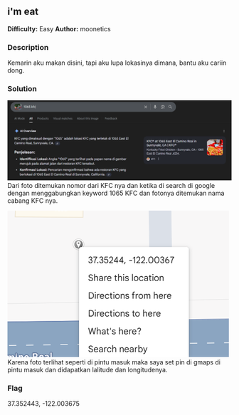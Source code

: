 ## i'm eat
**Difficulty:** Easy
**Author:** moonetics

### Description
Kemarin aku makan disini, tapi aku lupa lokasinya dimana, bantu aku cariin dong.

### Solution
![alt text](image.png)
Dari foto ditemukan nomor dari KFC nya dan ketika di search di google dengan menggabungkan keyword 1065 KFC dan fotonya ditemukan nama cabang KFC nya.

![alt text](image-1.png)
Karena foto terlihat seperti di pintu masuk maka saya set pin di gmaps di pintu masuk dan didapatkan lalitude dan longitudenya.

### Flag
37.352443, -122.003675
